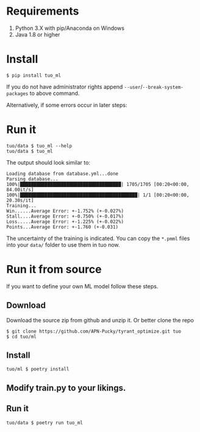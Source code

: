 # Requirements

1. Python 3.X with pip/Anaconda on Windows
2. Java 1.8 or higher



# Install

```
$ pip install tuo_ml
```

If you do not have administrator rights append `--user`/`--break-system-packages` to above command.

Alternatively, if some errors occur in later steps:





# Run it

```
tuo/data $ tuo_ml --help
tuo/data $ tuo_ml
```

The output should look similar to:

```
Loading database from database.yml...done
Parsing database...
100%|█████████████████████████████████████| 1705/1705 [00:20<00:00, 84.00it/s]
100%|███████████████████████████████████████████| 1/1 [00:20<00:00, 20.30s/it]
Training...
Win......Average Error: +-1.752% (+-0.027%)
Stall....Average Error: +-0.750% (+-0.017%)
Loss.....Average Error: +-1.225% (+-0.022%)
Points...Average Error: +-1.760 (+-0.031)
```

The uncertainty of the training is indicated.
You can copy the `*.pmml` files into your `data/` folder to use them in tuo now.

# Run it from source

If you want to define your own ML model follow these steps.

## Download

Download the source zip from github and unzip it. Or better clone the repo
```
$ git clone https://github.com/APN-Pucky/tyrant_optimize.git tuo
$ cd tuo/ml
```

## Install

```
tuo/ml $ poetry install 
```

## Modify train.py to your likings.

## Run it
```
tuo/data $ poetry run tuo_ml
```
